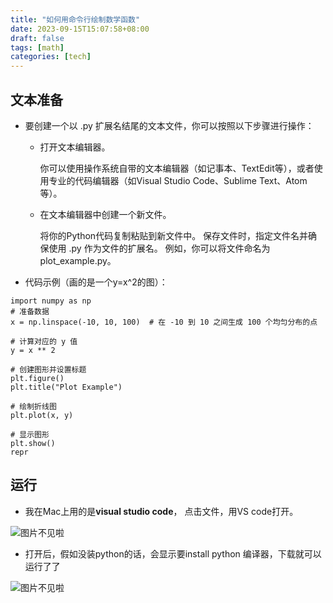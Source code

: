 ```yaml
---
title: "如何用命令行绘制数学函数"
date: 2023-09-15T15:07:58+08:00
draft: false
tags: [math]
categories: [tech]
---
```

## 文本准备

- 要创建一个以 .py 扩展名结尾的文本文件，你可以按照以下步骤进行操作：

  - 打开文本编辑器。
  
    你可以使用操作系统自带的文本编辑器（如记事本、TextEdit等），或者使用专业的代码编辑器（如Visual Studio Code、Sublime Text、Atom等）。

  - 在文本编辑器中创建一个新文件。

    将你的Python代码复制粘贴到新文件中。
保存文件时，指定文件名并确保使用 .py 作为文件的扩展名。
例如，你可以将文件命名为 plot_example.py。

- 代码示例（画的是一个y=x^2的图）：

```import matplotlib.pyplot as plt
import numpy as np
# 准备数据
x = np.linspace(-10, 10, 100)  # 在 -10 到 10 之间生成 100 个均匀分布的点

# 计算对应的 y 值
y = x ** 2

# 创建图形并设置标题
plt.figure()
plt.title("Plot Example")

# 绘制折线图
plt.plot(x, y)

# 显示图形
plt.show()
repr 
```

## 运行

- 我在Mac上用的是**visual studio code**，
点击文件，用VS code打开。

![图片不见啦](https://cdn.mahaoliang.tech/images/202309151521049.png)

- 打开后，假如没装python的话，会显示要install python 编译器，下载就可以运行了了

![图片不见啦](https://cdn.mahaoliang.tech/images/202309151527687.png)
